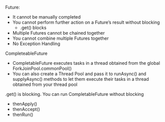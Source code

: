 Future:
- It cannot be manually completed
- You cannot perform further action on a Future’s result without blocking
  - .get() blocks
- Multiple Futures cannot be chained together
- You cannot combine multiple Futures together 
- No Exception Handling

CompleteableFuture
- CompletableFuture executes tasks in a thread obtained from the global ForkJoinPool.commonPool()
- You can also create a Thread Pool and pass it to runAsync() and supplyAsync() methods to let them execute their tasks in a thread obtained from your thread pool

.get() is blocking. You can run CompletableFuture without blocking
- thenApply()
- thenAccept()
- thenRun()



